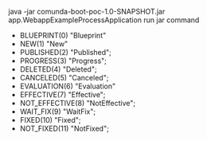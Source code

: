 java -jar comunda-boot-poc-1.0-SNAPSHOT.jar app.WebappExampleProcessApplication
run jar command

- BLUEPRINT(0)     "Blueprint"
- NEW(1)           "New"
- PUBLISHED(2)     "Published";
- PROGRESS(3)      "Progress";
- DELETED(4)       "Deleted";
- CANCELED(5)      "Canceled";
- EVALUATION(6)    "Evaluation"
- EFFECTIVE(7)     "Effective";
- NOT_EFFECTIVE(8) "NotEffective";
- WAIT_FIX(9)      "WaitFix";
- FIXED(10)        "Fixed";
- NOT_FIXED(11)    "NotFixed";
